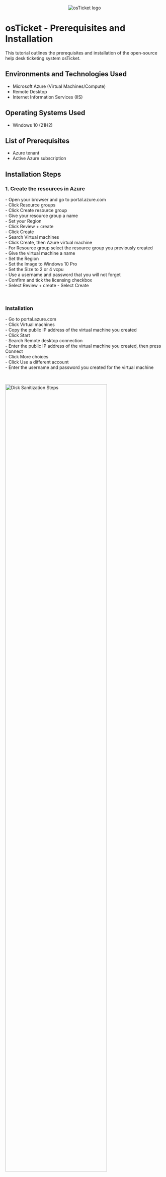 
<p align="center">
<img src="https://i.imgur.com/Clzj7Xs.png" alt="osTicket logo"/>
</p>

<h1>osTicket - Prerequisites and Installation</h1>
This tutorial outlines the prerequisites and installation of the open-source help desk ticketing system osTicket.<br />

<h2>Environments and Technologies Used</h2>

- Microsoft Azure (Virtual Machines/Compute)
- Remote Desktop
- Internet Information Services (IIS)

<h2>Operating Systems Used </h2>

- Windows 10</b> (21H2)

<h2>List of Prerequisites</h2>

- Azure tenant 
- Active Azure subscription

<h2>Installation Steps</h2>

<h3>1. Create the resources in Azure</h3>
<p>
- Open your browser and go to portal.azure.com <br>
- Click Resource groups <br>
- Click Create resource group <br>
- Give your resource group a name <br>
- Set your Region <br>
- Click Review + create <br>
- Click Create <br>
- Search Virtual machines <br>
- Click Create, then Azure virtual machine <br>
- For Resource group select the resource group you previously created <br>
- Give the virtual machine a name <br>
- Set the Region <br>
- Set the Image to Windows 10 Pro <br>
- Set the Size to 2 or 4 vcpu <br>
- Use a username and password that you will not forget <br>
- Confirm and tick the licensing checkbox <br>
- Select Review + create 
- Select Create
</p>
<br/>

<p>
<h3>Installation</h3>
</p>
<p>
 - Go to portal.azure.com <br>
 - Click Virtual machines <br>
 - Copy the public IP address of the virtual machine you created <br>
 - Click Start <br>
 - Search Remote desktop connection <br> 
 - Enter the public IP address of the virtual machine you created, then press Connect <br>
 - Click More choices <br>
 - Click Use a different account <br>
 - Enter the username and password you created for the virtual machine <br>
  
</p>
<br />

<p>
<img src="https://i.imgur.com/DJmEXEB.png" height="80%" width="80%" alt="Disk Sanitization Steps"/>
</p>
<p>
Lorem ipsum dolor sit amet, consectetur adipiscing elit, sed do eiusmod tempor incididunt ut labore et dolore magna aliqua. Ut enim ad minim veniam, quis nostrud exercitation ullamco laboris nisi ut aliquip ex ea commodo consequat. Duis aute irure dolor in reprehenderit in voluptate velit esse cillum dolore eu fugiat nulla pariatur.
</p>
<br />
